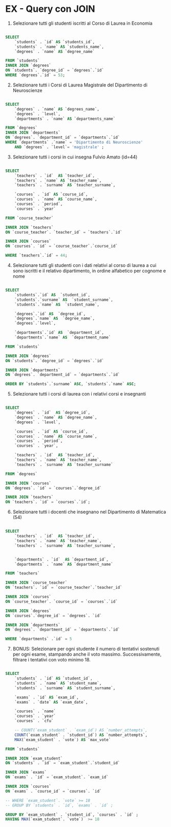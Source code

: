 # EX - Query con JOIN

1. Selezionare tutti gli studenti iscritti al Corso di Laurea in Economia

```sql

SELECT
	`students` . `id` AS `students_id`,
	`students` . `name` AS `students_name`,
    `degrees` . `name` AS `degree_name`

FROM `students`
INNER JOIN `degrees`
ON `students`. `degree_id` = `degrees`.`id`
WHERE `degrees`.`id` = 53;

```

2. Selezionare tutti i Corsi di Laurea Magistrale del Dipartimento di
   Neuroscienze

```sql

SELECT
	`degrees` . `name` AS `degrees_name`,
    `degrees` . `level`,
	`departments` . `name` AS `departments_name`

FROM `degrees`
INNER JOIN `departments`
ON `degrees`. `department_id` = `departments`.`id`
WHERE `departments` .`name` = 'Dipartimento di Neuroscienze'
	AND `degrees` . `level`= 'magistrale' ;

```

3. Selezionare tutti i corsi in cui insegna Fulvio Amato (id=44)

```sql

SELECT
	`teachers` . `id`  AS `teacher_id`,
    `teachers` . `name` AS `teacher_name`,
	`teachers` . `surname` AS `teacher_surname`,

    `courses` . `id` AS `course_id`,
	`courses` . `name` AS `course_name`,
    `courses` . `period`,
    `courses` . `year`

FROM `course_teacher`

INNER JOIN `teachers`
ON `course_teacher`. `teacher_id` = `teachers`.`id`

INNER JOIN `courses`
ON `courses`. `id` = `course_teacher`.`course_id`

WHERE `teachers`.`id` = 44;

```

4. Selezionare tutti gli studenti con i dati relativi al corso di laurea a cui sono iscritti e il relativo dipartimento, in ordine alfabetico per cognome e nome

```sql

SELECT
	`students`.`id` AS  `student_id`,
	`students`.`surname` AS  `student_surname`,
	`students`.`name` AS  `student_name`,

	`degrees`.`id` AS  `degree_id`,
	`degrees`.`name` AS  `degree_name`,
	`degrees`.`level`,

	`departments`.`id` AS  `department_id`,
	`departments`.`name` AS  `department_name`

FROM `students`

INNER JOIN `degrees`
ON `students`. `degree_id` = `degrees`.`id`

INNER JOIN `departments`
ON `degrees`. `department_id` = `departments`.`id`

ORDER BY `students`.`surname` ASC, `students`.`name` ASC;

```

5. Selezionare tutti i corsi di laurea con i relativi corsi e insegnanti

```sql

SELECT
	`degrees` . `id`  AS `degree_id`,
	`degrees` . `name` AS `degree_name`,
    `degrees` . `level`,

    `courses` . `id` AS `course_id`,
	`courses` . `name` AS `course_name`,
    `courses` . `period`,
	`courses` . `year`,

	`teachers` . `id`  AS `teacher_id`,
    `teachers` . `name` AS `teacher_name`,
	`teachers` . `surname` AS `teacher_surname`

FROM `degrees`

INNER JOIN `courses`
ON `degrees`. `id` = `courses`.`degree_id`

INNER JOIN `teachers`
ON `teachers`. `id` = `courses`.`id`;

```

6. Selezionare tutti i docenti che insegnano nel Dipartimento di
   Matematica (54)

```sql

SELECT
	`teachers` . `id`  AS `teacher_id`,
    `teachers` . `name` AS `teacher_name`,
	`teachers` . `surname` AS `teacher_surname`,


	`departments` . `id`  AS `department_id`,
	`departments` . `name` AS `department_name`

FROM `teachers`

INNER JOIN `course_teacher`
ON `teachers`. `id` = `course_teacher`.`teacher_id`

INNER JOIN `courses`
ON `course_teacher`. `course_id` = `courses`.`id`

INNER JOIN `degrees`
ON `courses`.`degree_id` = `degrees`. `id`

INNER JOIN `departments`
ON `degrees`. `department_id` = `departments`.`id`

WHERE `departments` .`id` = 5

```

7. BONUS: Selezionare per ogni studente il numero di tentativi sostenuti
   per ogni esame, stampando anche il voto massimo. Successivamente,
   filtrare i tentativi con voto minimo 18.

```sql

SELECT
    `students` . `id` AS `student_id`,
    `students` . `name` AS `student_name`,
    `students` . `surname` AS `student_surname`,

    `exams` . `id` AS `exam_id`,
    `exams` . `date` AS `exam_date`,

	`courses` . `name`
	`courses` . `year`
	`courses` . `cfu`

    -- COUNT(`exam_student` . `exam_id`) AS `number_attempts`,
    COUNT(`exam_student` . `student_id`) AS `number_attempts`,
    MAX(`exam_student` . `vote`) AS `max_vote`

FROM `students`

INNER JOIN `exam_student`
ON `students` . `id` = `exam_student`.`student_id`

INNER JOIN `exams`
ON `exams` . `id` = `exam_student`. `exam_id`

INNER JOIN `courses`
ON `exams` . `course_id` = `courses`. `id`

-- WHERE `exam_student`. `vote` >= 18
-- GROUP BY `students` . `id`, `exams` . `id` ;

GROUP BY `exam_student` . `student_id`, `courses` . `id` ;
HAVING MAX(`exam_student`. `vote`)  >= 18

```
